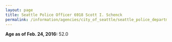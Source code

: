 ```yaml
---
layout: page
title: Seattle Police Officer 6918 Scott I. Schenck
permalink: /information/agencies/city_of_seattle/seattle_police_department/copbook/6918/
---
```


**Age as of Feb. 24, 2016:** 52.0
